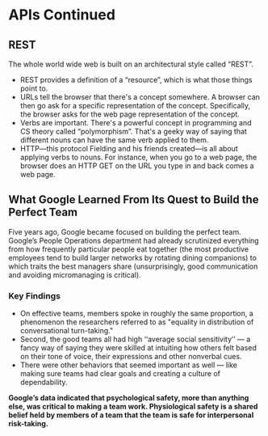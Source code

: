 # APIs Continued

## REST
The whole world wide web is built on an architectural style called “REST”. 

- REST provides a definition of a “resource”, which is what those things point to.
- URLs tell the browser that there's a concept somewhere. A browser can then go ask for a specific representation of the concept. Specifically, the browser asks for the web page representation of the concept.
- Verbs are important. There's a powerful concept in programming and CS theory called “polymorphism”. That's a geeky way of saying that different nouns can have the same verb applied to them. 
- HTTP—this protocol Fielding and his friends created—is all about applying verbs to nouns. For instance, when you go to a web page, the browser does an HTTP GET on the URL you type in and back comes a web page.


## What Google Learned From Its Quest to Build the Perfect Team
Five years ago, Google became focused on building the perfect team. Google’s People Operations department had already scrutinized everything from how frequently particular people eat together (the most productive employees tend to build larger networks by rotating dining companions) to which traits the best managers share (unsurprisingly, good communication and avoiding micromanaging is critical).

### Key Findings
- On effective teams, members spoke in roughly the same proportion, a phenomenon the researchers referred to as "equality in distribution of conversational turn-taking."
- Second, the good teams all had high ‘‘average social sensitivity’’ — a fancy way of saying they were skilled at intuiting how others felt based on their tone of voice, their expressions and other nonverbal cues. 
- There were other behaviors that seemed important as well — like making sure teams had clear goals and creating a culture of dependability. 

**Google’s data indicated that psychological safety, more than anything else, was critical to making a team work. Physiological safety is a shared belief held by members of a team that the team is safe for interpersonal risk-taking.** 
